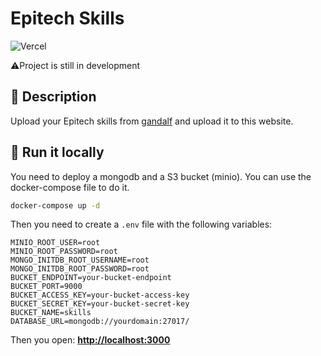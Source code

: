 # Epitech Skills
![Vercel](https://vercelbadge.vercel.app/api/thegostisdead/epitech-skills)

⚠️Project is still in development 

## 🧐 Description
Upload your Epitech skills from [gandalf](https://gandalf.epitech.eu/) and upload it to this website. 

## 🚀 Run it locally

You need to deploy a mongodb and a S3 bucket (minio). You can use the docker-compose file to do it.

```bash
docker-compose up -d
```
Then you need to create a `.env` file with the following variables:
```
MINIO_ROOT_USER=root
MINIO_ROOT_PASSWORD=root
MONGO_INITDB_ROOT_USERNAME=root
MONGO_INITDB_ROOT_PASSWORD=root
BUCKET_ENDPOINT=your-bucket-endpoint
BUCKET_PORT=9000
BUCKET_ACCESS_KEY=your-bucket-access-key
BUCKET_SECRET_KEY=your-bucket-secret-key
BUCKET_NAME=skills
DATABASE_URL=mongodb://yourdomain:27017/
```
Then you open: [**http://localhost:3000**](http://localhost:3000)


 

